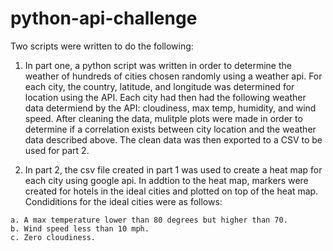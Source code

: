 # python-api-challenge
Two scripts were written to do the following:
 
 1. In part one, a python script was written in order to determine the weather of hundreds of cities chosen randomly using a weather api. For each city, the country, latitude, and longitude was determined for location using the API. Each city had then had the following weather data determiend by the API: cloudiness, max temp, humidity, and wind speed. After cleaning the data, mulitple plots were made in order to determine if a correlation exists between city location and the weather data described above. The clean data was then exported to a CSV to be used for part 2.
 
 2.  In part 2, the csv file created in part 1 was used to create a heat map for each city using google api. In addtion to the heat map, markers were created for hotels in the ideal cities and plotted on top of the heat map. Condiditions for the ideal cities were as follows: 
    
    a. A max temperature lower than 80 degrees but higher than 70.
    b. Wind speed less than 10 mph.
    c. Zero cloudiness.
   
